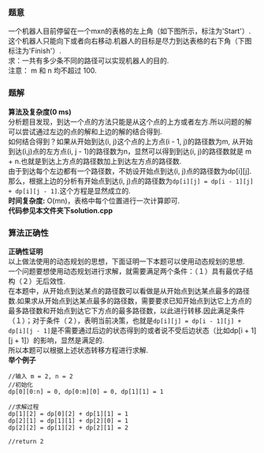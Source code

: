 ### 题意
一个机器人目前停留在一个mxn的表格的左上角（如下图所示，标注为'Start'）.  
这个机器人只能向下或者向右移动.机器人的目标是尽力到达表格的右下角（下图标注为'Finish'）.  
求：一共有多少条不同的路径可以实现机器人的目的.  
注意： m 和 n 均不超过 100.  

### 题解
**算法及复杂度(0 ms)**  
分析题目发现，到达一个点的方法只能是从这个点的上方或者左方.所以问题的解可以尝试通过左边的点的解和上边的解的结合得到.  
如何结合得到？如果从开始到达(i, j)这个点的上方点(i - 1, j)的路径数为m, 从开始到达(i,j)点的左方点(i, j - 1)的路径数为n，显然可以得到到达(i, j)的路径数就是 m + n.也就是到达上方点的路径数加上到达左方点的路径数.  
由于到达每个左边都有一个路径数，不妨设开始点到达(i, j)点的路径数为dp[i][j]. 那么，根据上边的分析有开始点到达(i, j)点的路径数为`dp[i][j] = dp[i - 1][j] + dp[i][j - 1]`.这个方程是显然成立的.  
**时间复杂度:** O(mn)，表格中每个位置进行一次计算即可.  
**代码参见本文件夹下solution.cpp**  

### 算法正确性
**正确性证明**  
以上做法使用的动态规划的思想，下面证明一下本题可以使用动态规划的思想.  
一个问题要想使用动态规划进行求解，就需要满足两个条件：（１）具有最优子结构（２）无后效性.  
在本题中，从开始点到达某点的路径数可以看做是从开始点到达某点最多的路径数.如果求从开始点到达某点最多的路径数，需要要求已知开始点到达它上方点的最多路径数和开始点到达它下方点的最多路径数，以此进行转移.因此满足条件（１）；对于条件（２），表明当前决策，也就是`dp[i][j] = dp[i - 1][j] + dp[i][j - 1]`是不需要通过后边的状态得到的或者说不受后边状态（比如dp[i + 1][j + 1]）的影响，显然是满足的.  
所以本题可以根据上述状态转移方程进行求解.  
**举个例子**  
```  
//输入 m = 2, n = 2
//初始化 
dp[0][0:n] = 0, dp[0:m][0] = 0, dp[1][1] = 1

//求解过程
dp[1][2] = dp[0][2] + dp[1][1] = 1
dp[2][1] = dp[1][1] + dp[2][0] = 1
dp[2][2] = dp[1][2] + dp[2][1] = 2

//return 2
```  

